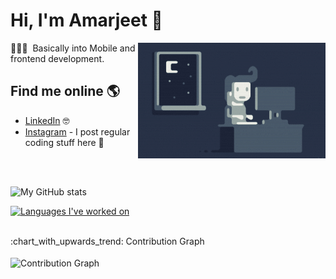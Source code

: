 # Hi, I'm Amarjeet 👋

<img alt="Night Coding" src="https://raw.githubusercontent.com/AVS1508/AVS1508/master/assets/Night-Coding.gif" align="right"/>

👨🏻‍💻 &nbsp;Basically into Mobile and frontend development.

## Find me online 🌎

- <a href="https://www.linkedin.com/in/ansh-mishra-">LinkedIn</a> 🤓
- <a href="https://www.instagram.com/codemanship/">Instagram</a>  - I post regular coding stuff here 🤳

 <br>
 <br>

![My GitHub stats](https://github-readme-stats.vercel.app/api?username=amarjeet987&show_icons=true&theme=radical)

[![Languages I've worked on](https://github-readme-stats.vercel.app/api/top-langs/?username=amarjeet987&layout=compact)](https://github.com/amarjeet987/github-readme-stats)

<br>


<summary>:chart_with_upwards_trend: Contribution Graph </summary>
   <br/>
   <img src="https://activity-graph.herokuapp.com/graph?username=amarjeet987&theme=xcode" alt="Contribution Graph" align="center" />
